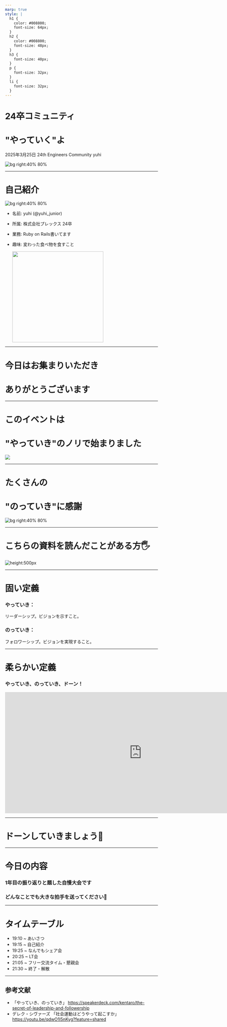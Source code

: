 ```yaml
---
marp: true
style: |
  h1 {
    color: #008800;
    font-size: 64px;
  }
  h2 {
    color: #008800;
    font-size: 48px;
  }
  h3 {
    font-size: 40px;
  }
  p {
    font-size: 32px;
  }
  li {
    font-size: 32px;
  }
---
```


# 24卒コミュニティ
# "やっていく"よ

2025年3月25日
24th Engineers Community
yuhi

![bg right:40% 80%](../images/24th-enjineers.png)


---

# 自己紹介

![bg right:40% 80%](../images/goho.jpg)
- 名前: yuhi (@yuhi_junior)
- 所属: 株式会社プレックス 24卒
- 業務: Ruby on Rails書いてます
- 趣味: 変わった食べ物を食すこと

  <img src="../images/korogi-ramen.jpeg" width="300"> 

---

# 今日はお集まりいただき
# ありがとうございます

---

# このイベントは
# "やっていき"のノリで始まりました

![](../images/post.png)

---

# たくさんの
# "のっていき"に感謝
![bg right:40% 80%](../images/notteiki.png)

---

# こちらの資料を読んだことがある方🖐️

![height:500px](../images/yatteiki-notteiki.png)

---

# 固い定義
### やっていき：
リーダーシップ。ビジョンを示すこと。

### のっていき：
フォロワーシップ。ビジョンを実現すること。

<!--
class: slide
footer: 参考：「やっていき、のっていき」 https://speakerdeck.com/kentaro/the-secret-of-leadership-and-followership
 -->
---
# 柔らかい定義
### やっていき、のっていき、ドーン！

<iframe width="900" height="400" src="https://www.youtube.com/embed/qdwO1l5nKyg?si=3Xjxve2RnLF8wjtf" title="YouTube video player" frameborder="0" allow="accelerometer; autoplay; clipboard-write; encrypted-media; gyroscope; picture-in-picture; web-share" referrerpolicy="strict-origin-when-cross-origin" allowfullscreen></iframe>


<!--
class: slide
footer: 参考：デレク・シヴァーズ 「社会運動はどうやって起こすか」 https://youtu.be/qdwO1l5nKyg?feature=shared
 -->

---

# ドーンしていきましょう🕺

<!--
class: slide
footer: ""
 -->

---

# 今日の内容

### 1年目の振り返りと題した自慢大会です
### どんなことでも大きな拍手を送ってください👏


---

# タイムテーブル

- 19:10 ~	あいさつ
- 19:15 ~	自己紹介
- 19:25 ~	なんでもシェア会
- 20:25 ~	LT会
- 21:05 ~	フリー交流タイム・懇親会
- 21:30 ~	終了・解散


---

## 参考文献
- 「やっていき、のっていき」 https://speakerdeck.com/kentaro/the-secret-of-leadership-and-followership
- デレク・シヴァーズ 「社会運動はどうやって起こすか」 https://youtu.be/qdwO1l5nKyg?feature=shared
